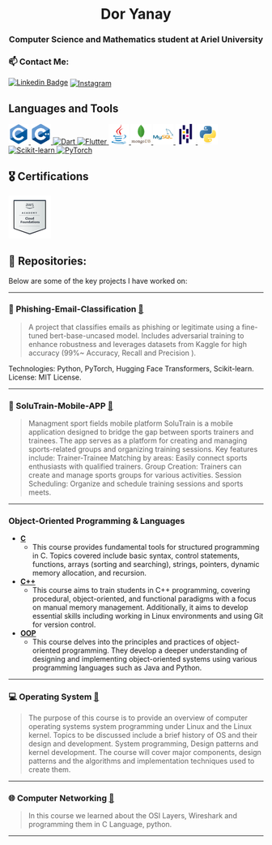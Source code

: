 <h1 align="center">Dor Yanay</h1>
<h3 align="center">Computer Science and Mathematics student at Ariel University</h3>

<h3> 📫 Contact Me:</h3>

[![Linkedin Badge](https://img.shields.io/badge/-Linkedin-blue?style=flat-square&logo=Linkedin&logoColor=white&link=https://www.linkedin.com/in/dor-yanay-52529524b/)](https://www.linkedin.com/in/dor-yanay-52529524b/)
  <a href="https://instagram.com/dor_yanay1" target="blank">
    <img align="center" src="https://raw.githubusercontent.com/rahuldkjain/github-profile-readme-generator/master/src/images/icons/Social/instagram.svg" alt="Instagram" height="30" width="40" />
  </a>
## Languages and Tools
<p align="left">
  <a href="https://www.cprogramming.com/" target="_blank" rel="noreferrer">
    <img src="https://raw.githubusercontent.com/devicons/devicon/master/icons/c/c-original.svg" alt="C" width="40" height="40"/>
  </a>
  <a href="https://www.w3schools.com/cpp/" target="_blank" rel="noreferrer">
    <img src="https://raw.githubusercontent.com/devicons/devicon/master/icons/cplusplus/cplusplus-original.svg" alt="C++" width="40" height="40"/>
  </a>
  <a href="https://dart.dev" target="_blank" rel="noreferrer">
    <img src="https://www.vectorlogo.zone/logos/dartlang/dartlang-icon.svg" alt="Dart" width="40" height="40"/>
  <a href="https://flutter.dev" target="_blank" rel="noreferrer">
    <img src="https://www.vectorlogo.zone/logos/flutterio/flutterio-icon.svg" alt="Flutter" width="40" height="40"/>
  </a>
  <a href="https://www.java.com" target="_blank" rel="noreferrer">
    <img src="https://raw.githubusercontent.com/devicons/devicon/master/icons/java/java-original.svg" alt="Java" width="40" height="40"/>
  </a>
  <a href="https://www.mongodb.com/" target="_blank" rel="noreferrer">
    <img src="https://raw.githubusercontent.com/devicons/devicon/master/icons/mongodb/mongodb-original-wordmark.svg" alt="MongoDB" width="40" height="40"/>
  </a>
  <a href="https://www.mysql.com/" target="_blank" rel="noreferrer">
    <img src="https://raw.githubusercontent.com/devicons/devicon/master/icons/mysql/mysql-original-wordmark.svg" alt="MySQL" width="40" height="40"/>
    
  <a href="https://pandas.pydata.org/" target="_blank" rel="noreferrer">
    <img src="https://raw.githubusercontent.com/devicons/devicon/2ae2a900d2f041da66e950e4d48052658d850630/icons/pandas/pandas-original.svg" alt="Pandas" width="40" height="40"/>
  </a>
  <a href="https://www.python.org" target="_blank" rel="noreferrer">
    <img src="https://raw.githubusercontent.com/devicons/devicon/master/icons/python/python-original.svg" alt="Python" width="40" height="40"/>
<a href="https://scikit-learn.org" target="_blank" rel="noreferrer">
    <img src="https://upload.wikimedia.org/wikipedia/commons/0/05/Scikit_learn_logo_small.svg" alt="Scikit-learn" width="40" height="40"/>
</a>
<a href="https://pytorch.org" target="_blank" rel="noreferrer">
    <img src="https://www.vectorlogo.zone/logos/pytorch/pytorch-icon.svg" alt="PyTorch" width="40" height="40"/>
</a>
</p>
    
## 🎖️ Certifications

[![AWS Academy Graduate](https://github.com/DorYanay/DorYanay/blob/main/Certifications/aws-academy-graduate-aws-academy-cloud-foundations.png)](https://www.credly.com/badges/971d84a1-b85e-4236-b420-96f49e626691/public_url)

## 💼 Repositories:
Below are some of the key projects I have worked on:
<br />
<hr />

### :muscle: Phishing-Email-Classification  [🔗](https://github.com/DorYanay/Phishing-Email-Classification-Using-BERT) 
> A project that classifies emails as phishing or legitimate using a fine-tuned bert-base-uncased model. Includes adversarial training to enhance robustness and leverages datasets from Kaggle for high accuracy (99%~
Accuracy, Recall and Precision ).

Technologies: Python, PyTorch, Hugging Face Transformers, Scikit-learn.
License: MIT License.

<hr />

### :muscle: SoluTrain-Mobile-APP  [🔗](https://github.com/DorYanay/SoluTrain-Mobile-APP) 
> Managment sport fields mobile platform
SoluTrain is a mobile application designed to bridge the gap between sports trainers and trainees. The app serves as a platform for creating and managing sports-related groups and organizing training sessions. Key features include:
Trainer-Trainee Matching by areas: Easily connect sports enthusiasts with qualified trainers.
Group Creation: Trainers can create and manage sports groups for various activities.
Session Scheduling: Organize and schedule training sessions and sports meets.

<hr />

###  Object-Oriented Programming & Languages

- **[C](https://github.com/DorYanay/C-Programming)**
  - This course provides fundamental tools for structured programming in C. Topics covered include basic syntax, control statements, functions, arrays (sorting and searching), strings, pointers, dynamic memory allocation, and recursion. 
- **[C++](https://github.com/DorYanay/CPP-Programming)**
  - This course aims to train students in C++ programming, covering procedural, object-oriented, and functional paradigms with a focus on manual memory management. Additionally, it aims to develop essential skills including working in Linux environments and using Git for version control.
- **[OOP](https://github.com/DorYanay/Object-Oriented-Programming)**
  - This course delves into the principles and practices of object-oriented programming. They develop a deeper understanding of designing and implementing object-oriented systems using various programming languages such as Java and Python.
<hr />

### 💻 Operating System [🔗](https://github.com/DorYanay/Operating-Systems) 
> The purpose of this course is to provide an overview of computer operating systems system programming under Linux and the Linux kernel.
Topics to be discussed include a brief history of OS and their design and development. System programming, Design patterns and kernel development.
The course will cover major components, design patterns and the algorithms and implementation techniques used to create them.

<hr />

### 🌐 Computer Networking  [🔗](https://github.com/DorYanay/Network-Communications) 
> In this course we learned about the OSI Layers, Wireshark and programming them in C Language, python.

<hr />
<br />
<br />
<br />
